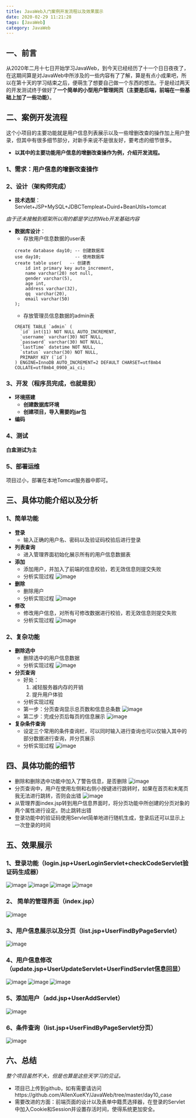 ```yaml
---
title: JavaWeb入门案例开发流程以及效果展示
date: 2020-02-29 11:21:28
tags: [JavaWeb]
category: JavaWeb
---
```

## 一、前言
从2020年二月十七日开始学习JavaWeb，到今天已经经历了十一个日日夜夜了，在这期间算是对JavaWeb中所涉及的一些内容有了了解，算是有点小成果吧，所以在第十天的学习结束之后，便萌生了想要自己做一个东西的想法。于是经过两天的开发测试终于做好了**一个简单的小型用户管理网页（主要是后端，前端在一些基础上加了一些功能）**。

## 二、案例开发流程
这个小项目的主要功能就是用户信息列表展示以及一些增删改查的操作加上用户登录，但其中有很多细节部分，对新手来说不是很友好，要考虑的细节很多。
* **以其中的主要功能用户信息的增删改查操作为例，介绍开发流程。**

### 1、需求：用户信息的增删改查操作
### 2、设计（架构师完成）
* **技术选型**：Servlet+JSP+MySQL+JDBCTempleat+Duird+BeanUtils+tomcat

*由于还未接触到框架所以用的都是学过的Web开发基础内容*
* **数据库设计**：
    * 存放用户信息数据的user表   
    ```
	create database day10; -- 创建数据库
	use day10; 			   -- 使用数据库
	create table user(   -- 创建表
		id int primary key auto_increment,
		name varchar(20) not null,
		gender varchar(5),
		age int,
		address varchar(32),
		qq	varchar(20),
		email varchar(50)
	);
    ```
    * 存放管理员信息数据的admin表
    ```
    CREATE TABLE `admin` (
      `id` int(11) NOT NULL AUTO_INCREMENT,
      `username` varchar(30) NOT NULL,
      `password` varchar(30) NOT NULL,
      `lastTime` datetime NOT NULL,
      `status` varchar(30) NOT NULL,
      PRIMARY KEY (`id`)
    ) ENGINE=InnoDB AUTO_INCREMENT=2 DEFAULT CHARSET=utf8mb4 COLLATE=utf8mb4_0900_ai_ci;
    ```

### 3、开发（程序员完成，也就是我）
* **环境搭建**
	* **创建数据库环境**
	* **创建项目，导入需要的jar包**
* **编码**

### 4、测试
**白盒测试为主**
### 5、部署运维
项目过小，部署在本地Tomcat服务器中即可。

## 三、具体功能介绍以及分析
### 1、简单功能
* **登录**
    * 输入正确的用户名、密码以及验证码校验后进行登录
* **列表查询**
    * 进入管理界面初始化展示所有的用户信息数据表
* **添加**
    * 添加用户，并加入了前端的信息校验，若无效信息则提交失败
    * 分析实现过程
    ![image](JavaWeb入门案例开发流程以及效果展示/13.png)
* **删除**
    * 删除用户
    * 分析实现过程
    ![image](JavaWeb入门案例开发流程以及效果展示/14.png)
* **修改**
    * 修改用户信息，对所有可修改数据进行校验，若无效信息则提交失败
    * 分析实现过程
    ![image](JavaWeb入门案例开发流程以及效果展示/15.png)
### 2、复杂功能
* **删除选中**
    * 删除选中的用户信息数据
    * 分析实现过程
    ![image](JavaWeb入门案例开发流程以及效果展示/16.png)
* **分页查询**
	* 好处：
		1. 减轻服务器内存的开销
		2. 提升用户体验
	* 分析实现过程
	* 第一步：分页查询显示总页数和信息总条数
    ![image](JavaWeb入门案例开发流程以及效果展示/17.png)
    * 第二步：完成分页后每页的信息展示
    ![image](JavaWeb入门案例开发流程以及效果展示/18.png)
* **复杂条件查询**
    * 设定三个常用的条件查询栏，可以同时输入进行查询也可以仅输入其中的部分数据进行查询，并分页展示
    * 分析实现过程
    ![image](JavaWeb入门案例开发流程以及效果展示/19.png)

## 四、具体功能的细节
* 删除和删除选中功能中加入了警告信息，是否删除
![image](JavaWeb入门案例开发流程以及效果展示/20.png)
* 分页查询中，用户在使用左侧和右侧小按键进行跳转时，如果在首页和末尾页我无法进行跳转，否则会出错
![image](JavaWeb入门案例开发流程以及效果展示/21.png)
* 从管理界面index.jsp转到用户信息界面时，将分页功能中所创建的分页对象的两个属性进行设定。防止跳转出错
* 登录功能中的验证码使用Servlet简单地进行随机生成，登录后还可以显示上一次登录的时间

## 五、效果展示
### 1、登录功能（login.jsp+UserLoginServlet+checkCodeServlet验证码生成器）
![image](JavaWeb入门案例开发流程以及效果展示/1.png)
![image](JavaWeb入门案例开发流程以及效果展示/2.png)
![image](JavaWeb入门案例开发流程以及效果展示/3.png)
![image](JavaWeb入门案例开发流程以及效果展示/4.png)
### 2、 简单的管理界面（index.jsp）
![image](JavaWeb入门案例开发流程以及效果展示/5.png)
### 3、用户信息展示以及分页（list.jsp+UserFindByPageServlet）
![image](JavaWeb入门案例开发流程以及效果展示/7.png)
### 4、用户信息修改（update.jsp+UserUpdateServlet+UserFindServlet信息回显）
![image](JavaWeb入门案例开发流程以及效果展示/8.png)
![image](JavaWeb入门案例开发流程以及效果展示/9.png)
![image](JavaWeb入门案例开发流程以及效果展示/10.png)
### 5、添加用户（add.jsp+UserAddServlet）
![image](JavaWeb入门案例开发流程以及效果展示/11.png)
### 6、条件查询（list.jsp+UserFindByPageServlet分页）
![image](JavaWeb入门案例开发流程以及效果展示/12.png)

## 六、总结
*整个项目虽然不大，但是也算是这些天学习的见证。*
* 项目已上传到github，如有需要请访问https://github.com/AllenXueKY/JavaWeb/tree/master/day10_case
* 需要改进的方面：前端页面的设计以及表单中籍贯选择器，在登录的Servlet中加入Cookie和Session并设置存活时间，使得系统更加安全。